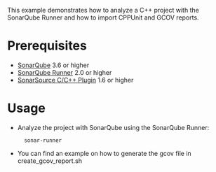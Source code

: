 This example demonstrates how to analyze a C++ project with the SonarQube Runner and how to import CPPUnit and GCOV reports.

Prerequisites
=============
* [SonarQube](http://www.sonarsource.org/downloads/) 3.6 or higher
* [SonarQube Runner](http://docs.sonarqube.org/display/SONAR/Installing+and+Configuring+SonarQube+Runner) 2.0 or higher
* [SonarSource C/C++ Plugin](http://www.sonarsource.com/products/plugins/languages/cpp/) 1.6 or higher

Usage
=====
* Analyze the project with SonarQube using the SonarQube Runner:

        sonar-runner

* You can find an example on how to generate the gcov file in create_gcov_report.sh
